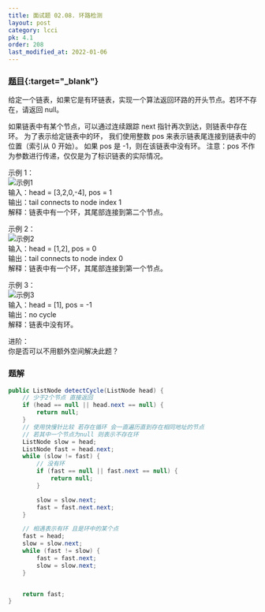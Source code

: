 ```yaml
---
title: 面试题 02.08. 环路检测
layout: post
category: lcci
pk: 4.1
order: 208
last_modified_at: 2022-01-06
---
```


### [题目](https://leetcode-cn.com/linked-list-cycle-lcci/){:target="_blank"}

给定一个链表，如果它是有环链表，实现一个算法返回环路的开头节点。若环不存在，请返回 null。

如果链表中有某个节点，可以通过连续跟踪 next 指针再次到达，则链表中存在环。 为了表示给定链表中的环，
我们使用整数 pos 来表示链表尾连接到链表中的位置（索引从 0 开始）。 如果 pos 是 -1，则在该链表中没有环。
注意：pos 不作为参数进行传递，仅仅是为了标识链表的实际情况。

示例 1：  
![示例1]({{site.cdn}}/assets/4/0208/circularlinkedlist.png)  
输入：head = [3,2,0,-4], pos = 1  
输出：tail connects to node index 1  
解释：链表中有一个环，其尾部连接到第二个节点。

示例 2：  
![示例2]({{site.cdn}}/assets/4/0208/circularlinkedlist_test2.png)  
输入：head = [1,2], pos = 0  
输出：tail connects to node index 0  
解释：链表中有一个环，其尾部连接到第一个节点。

示例 3：  
![示例3]({{site.cdn}}/assets/4/0208/circularlinkedlist_test3.png)  
输入：head = [1], pos = -1  
输出：no cycle  
解释：链表中没有环。

进阶：  
你是否可以不用额外空间解决此题？

### 题解

```java
public ListNode detectCycle(ListNode head) {
    // 少于2个节点 直接返回
    if (head == null || head.next == null) {
        return null;
    }
    // 使用快慢针比较 若存在循环 会一直遍历直到存在相同地址的节点
    // 若其中一个节点为null 则表示不存在环
    ListNode slow = head;
    ListNode fast = head.next;
    while (slow != fast) {
        // 没有环
        if (fast == null || fast.next == null) {
            return null;
        }

        slow = slow.next;
        fast = fast.next.next;
    }

    // 相遇表示有环 且是环中的某个点
    fast = head;
    slow = slow.next;
    while (fast != slow) {
        fast = fast.next;
        slow = slow.next;
    }


    return fast;
}
```